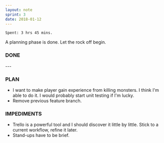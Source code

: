 ```yaml
---
layout: note
sprint: 3
date: 2018-01-12
---
```

`Spent: 3 hrs 45 mins.`

A planning phase is done. Let the rock off begin.

### DONE

\-\-\-


### PLAN

* I want to make player gain experience from killing monsters. I think I'm able to do it. I would probably start unit testing if I'm lucky.
* Remove previous feature branch.


### IMPEDIMENTS

* Trello is a powerful tool and I should discover it little by little. Stick to a current workflow, refine it later.
* Stand-ups have to be brief.